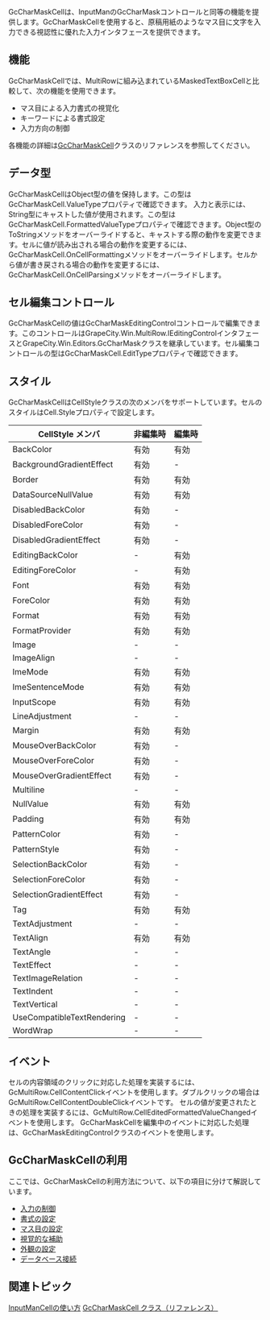 GcCharMaskCellは、InputManのGcCharMaskコントロールと同等の機能を提供します。GcCharMaskCellを使用すると、原稿用紙のようなマス目に文字を入力できる視認性に優れた入力インタフェースを提供できます。

## 機能

GcCharMaskCellでは、MultiRowに組み込まれているMaskedTextBoxCellと比較して、次の機能を使用できます。

* マス目による入力書式の視覚化
* キーワードによる書式設定
* 入力方向の制御

各機能の詳細は[GcCharMaskCell](gcdocsite__documentlink?toc-item-id=7470ab1e-d0b3-4dac-8a0e-f79d13b92cae)クラスのリファレンスを参照してください。

## データ型

GcCharMaskCellはObject型の値を保持します。この型はGcCharMaskCell.ValueTypeプロパティで確認できます。
入力と表示には、String型にキャストした値が使用されます。この型はGcCharMaskCell.FormattedValueTypeプロパティで確認できます。Object型のToStringメソッドをオーバーライドすると、キャストする際の動作を変更できます。セルに値が読み出される場合の動作を変更するには、GcCharMaskCell.OnCellFormattingメソッドをオーバーライドします。セルから値が書き戻される場合の動作を変更するには、GcCharMaskCell.OnCellParsingメソッドをオーバーライドします。

## セル編集コントロール

GcCharMaskCellの値はGcCharMaskEditingControlコントロールで編集できます。このコントロールはGrapeCity.Win.MultiRow.IEditingControlインタフェースとGrapeCity.Win.Editors.GcCharMaskクラスを継承しています。セル編集コントロールの型はGcCharMaskCell.EditTypeプロパティで確認できます。

## スタイル

GcCharMaskCellはCellStyleクラスの次のメンバをサポートしています。セルのスタイルはCell.Styleプロパティで設定します。

| CellStyle メンバ | 非編集時 | 編集時 |
| ------------- | ---- | --- |
| BackColor | 有効 | 有効 |
| BackgroundGradientEffect | 有効 | - |
| Border | 有効 | 有効 |
| DataSourceNullValue | 有効 | 有効 |
| DisabledBackColor | 有効 | - |
| DisabledForeColor | 有効 | - |
| DisabledGradientEffect | 有効 | - |
| EditingBackColor | - | 有効 |
| EditingForeColor | - | 有効 |
| Font | 有効 | 有効 |
| ForeColor | 有効 | 有効 |
| Format | 有効 | 有効 |
| FormatProvider | 有効 | 有効 |
| Image | - | - |
| ImageAlign | - | - |
| ImeMode | 有効 | 有効 |
| ImeSentenceMode | 有効 | 有効 |
| InputScope | 有効 | 有効 |
| LineAdjustment | - | - |
| Margin | 有効 | 有効 |
| MouseOverBackColor | 有効 | - |
| MouseOverForeColor | 有効 | - |
| MouseOverGradientEffect | 有効 | - |
| Multiline | - | - |
| NullValue | 有効 | 有効 |
| Padding | 有効 | 有効 |
| PatternColor | 有効 | - |
| PatternStyle | 有効 | - |
| SelectionBackColor | 有効 | - |
| SelectionForeColor | 有効 | - |
| SelectionGradientEffect | 有効 | - |
| Tag | 有効 | 有効 |
| TextAdjustment | - | - |
| TextAlign | 有効 | 有効 |
| TextAngle | - | - |
| TextEffect | - | - |
| TextImageRelation | - | - |
| TextIndent | - | - |
| TextVertical | - | - |
| UseCompatibleTextRendering | - | - |
| WordWrap | - | - |

## イベント

セルの内容領域のクリックに対応した処理を実装するには、GcMultiRow.CellContentClickイベントを使用します。ダブルクリックの場合はGcMultiRow.CellContentDoubleClickイベントです。
セルの値が変更されたときの処理を実装するには、GcMultiRow.CellEditedFormattedValueChangedイベントを使用します。
GcCharMaskCellを編集中のイベントに対応した処理は、GcCharMaskEditingControlクラスのイベントを使用します。

## GcCharMaskCellの利用

ここでは、GcCharMaskCellの利用方法について、以下の項目に分けて解説しています。

* [入力の制御](gcdocsite__documentlink?toc-item-id=911cdfa4-0d67-44bc-9134-fc41b1d56b58)
* [書式の設定](gcdocsite__documentlink?toc-item-id=649aebdc-59be-4cdb-8e7b-651617976a20)
* [マス目の設定](gcdocsite__documentlink?toc-item-id=67882c89-6124-435d-a8b3-cd5bfe95796f)
* [視覚的な補助](gcdocsite__documentlink?toc-item-id=ad3eae02-d613-45bd-93ed-18e46c0bbcba)
* [外観の設定](gcdocsite__documentlink?toc-item-id=8df94c76-b7d6-4897-ae89-73b5e0127018)
* [データベース接続](gcdocsite__documentlink?toc-item-id=ee3d6383-1642-4d0c-963e-f01192324109)

## 関連トピック

[InputManCellの使い方](gcdocsite__documentlink?toc-item-id=71edf1f4-ff7c-4615-b910-c00736a3b592)
[GcCharMaskCell クラス（リファレンス）](gcdocsite__documentlink?toc-item-id=7470ab1e-d0b3-4dac-8a0e-f79d13b92cae)
